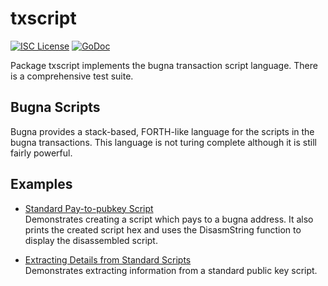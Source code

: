 txscript
========

[![ISC License](http://img.shields.io/badge/license-ISC-blue.svg)](https://choosealicense.com/licenses/isc/)
[![GoDoc](https://godoc.org/github.com/bugnanetwork/bugnad/txscript?status.png)](http://godoc.org/github.com/bugnanetwork/bugnad/txscript)

Package txscript implements the bugna transaction script language. There is
a comprehensive test suite.

## Bugna Scripts

Bugna provides a stack-based, FORTH-like language for the scripts in
the bugna transactions. This language is not turing complete
although it is still fairly powerful. 

## Examples

* [Standard Pay-to-pubkey Script](http://godoc.org/github.com/bugnanetwork/bugnad/txscript#example-PayToAddrScript)  
  Demonstrates creating a script which pays to a bugna address. It also
  prints the created script hex and uses the DisasmString function to display
  the disassembled script.

* [Extracting Details from Standard Scripts](http://godoc.org/github.com/bugnanetwork/bugnad/txscript#example-ExtractPkScriptAddrs)  
  Demonstrates extracting information from a standard public key script.
